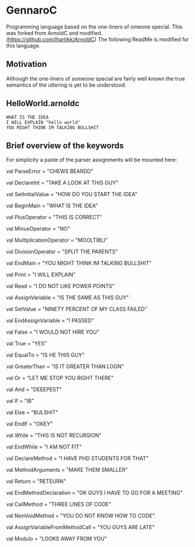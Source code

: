 # GennaroC

Programming language based on the one-liners of omeone special. This was forked from ArnoldC and modified. (https://github.com/lhartikk/ArnoldC)
The following ReadMe is modified for this language.

## Motivation

Although the one-liners of someone special are fairly well known the true semantics of the uttering is yet to be understood.

## HelloWorld.arnoldc

	WHAT IS THE IDEA
	I WILL EXPLAIN "hello world"
	YOU MIGHT THINK IM TALKING BULLSHIT

## Brief overview of the keywords
For simplicity a paste of the parser assignments will be mounted here:

  val ParseError = "CHEWS BEARDD"

  val DeclareInt = "TAKE A LOOK AT THIS GUY"
  
  val SetInitialValue = "HOW DO YOU START THE IDEA"
  
  val BeginMain = "WHAT IS THE IDEA"
  
  val PlusOperator = "THIS IS CORRECT"
  
  val MinusOperator = "NO"
  
  val MultiplicationOperator = "MOOLTIBLI"
  
  val DivisionOperator = "SPLIT THE PARENTS"
  
  val EndMain = "YOU MIGHT THINK IM TALKING BULLSHIT"
  
  val Print = "I WILL EXPLAIN"
  
  val Read = "I DO NOT LIKE POWER POINTS"
  
  val AssignVariable = "IS THE SAME AS THIS GUY"
  
  val SetValue = "NINETY PERCENT OF MY CLASS FAILED"
  
  val EndAssignVariable = "I PASSED"
  
  val False = "I WOULD NOT HIRE YOU"
  
  val True = "YES"
  
  val EqualTo = "IS HE THIS GUY"
  
  val GreaterThan = "IS IT GREATER THAN LOGN"
  
  val Or = "LET ME STOP YOU RIGHT THERE"
  
  val And = "DEEEPEST"
  
  val If = "IB"
  
  val Else = "BULSHIT"
  
  val EndIf = "OKEY"
  
  val While = "THIS IS NOT RECURSION"
  
  val EndWhile = "I AM NOT FIT"
  
  val DeclareMethod = "I HAVE PHD STUDENTS FOR THAT"
  
  val MethodArguments = "MAKE THEM SMALLER"
  
  val Return = "RETEURN"
  
  val EndMethodDeclaration = "OK GUYS I HAVE TO GO FOR A MEETING"
  
  val CallMethod = "THREE LINES OF CODE"
  
  val NonVoidMethod = "YOU DO NOT KNOW HOW TO CODE"
  
  val AssignVariableFromMethodCall = "YOU GUYS ARE LATE"
  
  val Modulo = "LOOKS AWAY FROM YOU"



